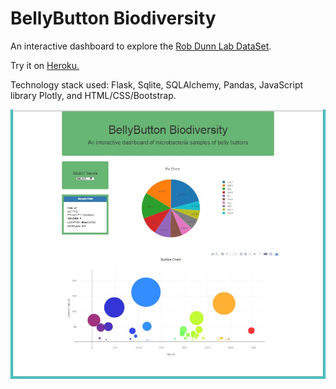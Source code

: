 ﻿# BellyButton Biodiversity


An interactive dashboard to explore the [Rob Dunn Lab DataSet](http://robdunnlab.com/projects/belly-button-biodiversity/).

Try it on [Heroku.](https://dashboard-b-b-biodiversity.herokuapp.com/)

Technology stack used: Flask, Sqlite, SQLAlchemy, Pandas, JavaScript library Plotly, and HTML/CSS/Bootstrap.

![BBB Dashboard](MyDash.jpg)

